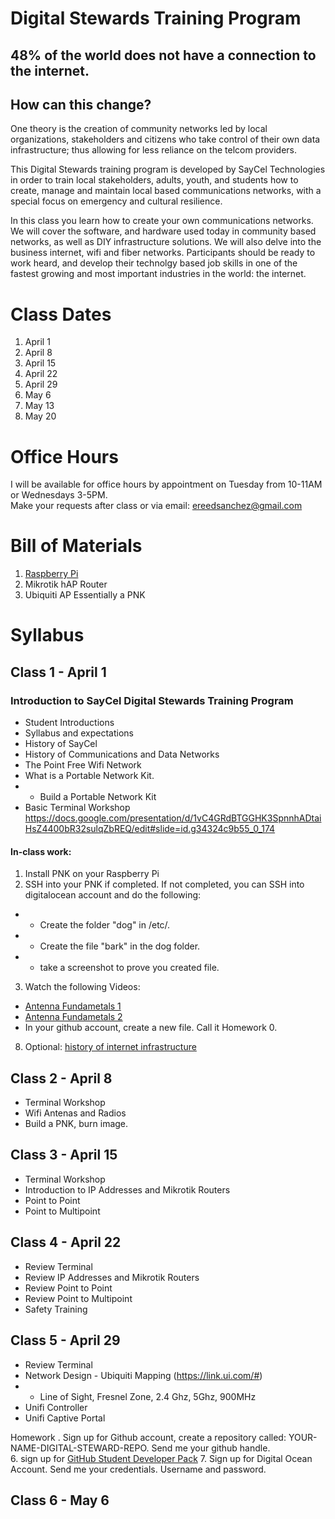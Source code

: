 # Digital Stewards Training Program
## 48% of the world does not have a connection to the internet.  
## How can this change?  
One theory is the creation of community networks led by local organizations, stakeholders and citizens who take control of their own data infrastructure; thus allowing for less reliance on the telcom providers.

This Digital Stewards training program is developed by SayCel Technologies in order to train local stakeholders, adults, youth, and students how to create, manage and maintain local based communications networks, with a special focus on emergency and cultural resilience.  

In this class you learn how to create your own communications networks. We will cover the software, and hardware used today in community based networks, as well as DIY infrastructure solutions. We will also delve into the business internet, wifi and fiber networks. Participants should be ready to work heard, and develop their technolgy based job skills in one of the fastest growing and most important industries in the world: the internet.  


# Class Dates
  1. April 1
  2. April 8
  3. April 15 
  4. April 22
  5. April 29
  6. May 6
  7. May 13
  8. May 20
# Office Hours
I will be available for office hours by appointment on Tuesday from 10-11AM or Wednesdays 3-5PM.  
Make your requests after class or via email: ereedsanchez@gmail.com    

# Bill of Materials
1. [Raspberry Pi](https://www.amazon.com/CanaKit-Raspberry-Clear-Power-Supply/dp/B01C6EQNNK/ref=sr_1_7?s=electronics&ie=UTF8&qid=1522201697&sr=1-7&keywords=raspberry+pi+3)
2. Mikrotik hAP Router
3. Ubiquiti AP
Essentially a PNK

# Syllabus
## Class 1 - April 1
### Introduction to SayCel Digital Stewards Training Program
+ Student Introductions
+ Syllabus and expectations
+ History of SayCel
+ History of Communications and Data Networks 
+ The Point Free Wifi Network 
+ What is a Portable Network Kit.
+ + Build a Portable Network Kit
+ Basic Terminal Workshop https://docs.google.com/presentation/d/1vC4GRdBTGGHK3SpnnhADtaiHsZ4400bR32sulqZbREQ/edit#slide=id.g34324c9b55_0_174

#### In-class work:  
1. Install PNK on your Raspberry Pi
2. SSH into your PNK if completed. If not completed, you can SSH into digitalocean account and do the following: 
+ + Create the folder "dog" in /etc/. 
+ + Create the file "bark" in the dog folder.
+ + take a screenshot to prove you created file.  
3. Watch the following Videos:
+ [Antenna Fundametals 1](https://www.youtube.com/watch?v=7bDyA5t1ldU)
+ [Antenna Fundametals 2](https://www.youtube.com/watch?v=md7GjQQ2YA0)
+ In your github account, create a new file.  Call it Homework 0. 
  

8. Optional: [history of internet infrastructure](https://www.theatlantic.com/technology/archive/2015/11/how-railroad-history-shaped-internet-history/417414)

## Class 2 - April 8
+ Terminal Workshop
+ Wifi Antenas and Radios
+ Build a PNK, burn image. 

## Class 3 - April 15
+ Terminal Workshop
+ Introduction to IP Addresses and Mikrotik Routers
+ Point to Point 
+ Point to Multipoint

## Class 4 - April 22
+ Review Terminal
+ Review IP Addresses and Mikrotik Routers
+ Review Point to Point 
+ Review Point to Multipoint
+ Safety Training 

## Class 5 - April 29
+ Review Terminal 
+ Network Design - Ubiquiti Mapping (https://link.ui.com/#)
+ + Line of Sight, Fresnel Zone, 2.4 Ghz, 5Ghz, 900MHz
+ Unifi Controller
+ Unifi Captive Portal 

Homework 
. Sign up for Github account, create a repository called: YOUR-NAME-DIGITAL-STEWARD-REPO.  Send me your github handle.   
6. sign up for [GitHub Student Developer Pack](https://education.github.com/pack)
7. Sign up for Digital Ocean Account. Send me your credentials. Username and password. 
## Class 6 - May 6
